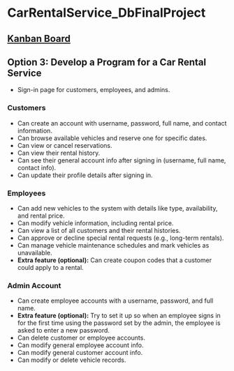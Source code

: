 # CarRentalService_DbFinalProject

## [Kanban Board](https://trello.com/invite/b/67f93300b896a31191a170b0/ATTI902c0540a3a66b9b60e9380f69502f99D033A5D7/car-rental-service)

## Option 3: Develop a Program for a Car Rental Service

- Sign-in page for customers, employees, and admins.

### Customers
- Can create an account with username, password, full name, and contact information.
- Can browse available vehicles and reserve one for specific dates.
- Can view or cancel reservations.
- Can view their rental history.
- Can see their general account info after signing in (username, full name, contact info).
- Can update their profile details after signing in.

### Employees
- Can add new vehicles to the system with details like type, availability, and rental price.
- Can modify vehicle information, including rental price.
- Can view a list of all customers and their rental histories.
- Can approve or decline special rental requests (e.g., long-term rentals).
- Can manage vehicle maintenance schedules and mark vehicles as unavailable.
- **Extra feature (optional):** Can create coupon codes that a customer could apply to a rental.

### Admin Account
- Can create employee accounts with a username, password, and full name.  
- **Extra feature (optional):** Try to set it up so when an employee signs in for the first time using the password set by the admin, the employee is asked to enter a new password.
- Can delete customer or employee accounts.
- Can modify general employee account info.
- Can modify general customer account info.
- Can modify or delete vehicle records.

